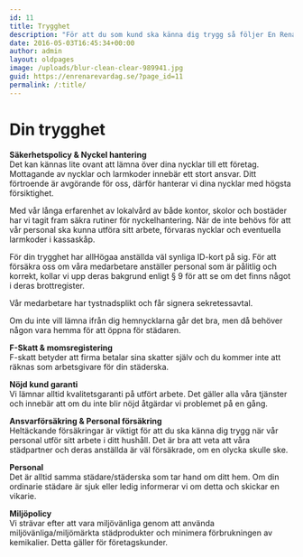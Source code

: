 ```yaml
---
id: 11
title: Trygghet
description: "För att du som kund ska känna dig trygg så följer En Renare Vardag branschens högsta krav när det gäller säkerhet och ansvarsfrågor."
date: 2016-05-03T16:45:34+00:00
author: admin
layout: oldpages
image: /uploads/blur-clean-clear-989941.jpg
guid: https://enrenarevardag.se/?page_id=11
permalink: /:title/
---
```

# Din trygghet

<strong class="arrow">Säkerhetspolicy & Nyckel hantering</strong>  
Det kan kännas lite ovant att lämna över dina nycklar till ett företag. Mottagande av nycklar och larmkoder innebär ett stort ansvar. Ditt förtroende är avgörande för oss, därför hanterar vi dina nycklar med högsta försiktighet.

Med vår långa erfarenhet av lokalvård av både kontor, skolor och bostäder har vi tagit fram säkra rutiner för nyckelhantering. När de inte behövs för att vår personal ska kunna utföra sitt arbete, förvaras nycklar och eventuella larmkoder i kassaskåp.

För din trygghet har all<span data-offset-key="4pmu3-0-0">Höga</span>a anställda väl synliga ID-kort på sig. För att försäkra oss om våra medarbetare anställer personal som är pålitlig och korrekt, kollar vi upp deras bakgrund enligt § 9 för att se om det finns något i deras brottregister.

Vår medarbetare har tystnadsplikt och får signera sekretessavtal.

Om du inte vill lämna ifrån dig hemnycklarna går det bra, men då behöver någon vara hemma för att öppna för städaren.

<strong class="arrow">F-Skatt & momsregistering</strong>  
F-skatt betyder att firma betalar sina skatter själv och du kommer inte att räknas som arbetsgivare för din städerska.

<strong class="arrow">Nöjd kund garanti</strong>  
Vi lämnar alltid kvalitetsgaranti på utfört arbete. Det gäller alla våra tjänster och innebär att om du inte blir nöjd åtgärdar vi problemet på en gång.

<strong class="arrow">Ansvarförsäkring & Personal försäkring</strong>  
Heltäckande försäkringar är viktigt för att du ska känna dig trygg när vår personal utför sitt arbete i ditt hushåll. Det är bra att veta att våra städpartner och deras anställda är väl försäkrade, om en olycka skulle ske.

<strong class="arrow">Personal</strong>  
Det är alltid samma städare/städerska som tar hand om ditt hem. Om din ordinarie städare är sjuk eller ledig informerar vi om detta och skickar en vikarie.

<strong class="arrow">Miljöpolicy</strong>  
Vi strävar efter att vara miljövänliga genom att använda miljövänliga/miljömärkta städprodukter och minimera förbrukningen av kemikalier. Detta gäller för företagskunder.